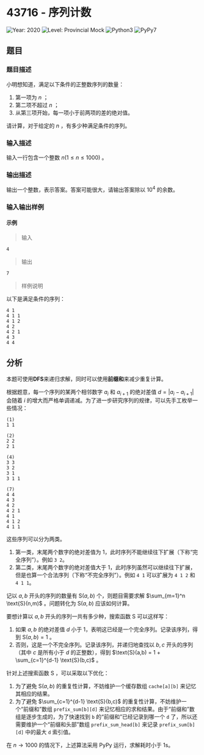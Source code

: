 # 43716 - 序列计数

![Year: 2020](https://img.shields.io/badge/Year-2020-white)
![Level: Provincial Mock](https://img.shields.io/badge/Level-Provincial%20Mock-blue)
![Python3](https://img.shields.io/badge/Python3-TLE-yellow)
![PyPy7](https://img.shields.io/badge/PyPy7-AC-green)

## 题目

### 题目描述

小明想知道，满足以下条件的正整数序列的数量：

1. 第一项为 $n$ ；
2. 第二项不超过 $n$ ；
3. 从第三项开始，每一项小于前两项的差的绝对值。

请计算，对于给定的 $n$ ，有多少种满足条件的序列。

### 输入描述

输入一行包含一个整数 $n(1 \leq n \leq 1000)$ 。

### 输出描述

输出一个整数，表示答案。答案可能很大，请输出答案除以 $10^4$ 的余数。

### 输入输出样例

#### 示例

> 输入

```txt
4
```

> 输出

```txt
7
```

> 样例说明

以下是满足条件的序列：

```
4 1
4 1 1
4 1 2
4 2
4 2 1
4 3
4 4
```

## 分析

本题可使用**DFS**来递归求解，同时可以使用**前缀和**来减少重复计算。

根据题意，每一个序列的某两个相邻数字 $a_i$ 和 $a_{i+1}$ 的绝对差值 $d=|a_i - a_{i+1}|$ 会随着 $i$ 的增大而严格单调递减。为了进一步研究序列的规律，可以先手工枚举一些情况：

```
(1)
1 1

(2)
2 2
2 1

(4)
3 3
3 2
3 1
3 1 1

(7)
4 4
4 3
4 2
4 2 1
4 1
4 1 2
4 1 1
```

这些序列可以分为两类。

1. 第一类，末尾两个数字的绝对差值为 1，此时序列不能继续往下扩展（下称“完全序列”）。例如 `3 2`。
2. 第二类，末尾两个数字的绝对差值大于 1，此时序列虽然可以继续往下扩展，但是也算一个合法序列（下称“不完全序列”）。例如 `4 1` 可以扩展为 `4 1 2` 和 `4 1 1`。

记以 $a,b$ 开头的序列的数量有 $\text{S}(a,b)$ 个，则题目需要求解 $\sum_{m=1}^n \text{S}(n,m)$ 。问题转化为 $\text{S}(a,b)$ 应该如何计算。

要想计算以 $a,b$ 开头的序列一共有多少种，搜索函数 $\text{S}$ 可以这样写：

1. 如果 $a,b$ 的绝对差值 $d$ 小于 1，表明这已经是一个完全序列。记录该序列，得到 $\text{S}(a,b) = 1$ 。
2. 否则，这是一个不完全序列。记录该序列，并递归地查找以 $b,c$ 开头的序列（其中 $c$ 是所有小于 $d$ 的正整数），得到 $\text{S}(a,b) = 1 + \sum_{c=1}^{d-1} \text{S}(b,c)$ 。

针对上述搜索函数 $\text{S}$ ，可以采取以下优化：

1. 为了避免 $\text{S}(a,b)$ 的重复性计算，不妨维护一个缓存数组 `cache[a][b]` 来记忆其相应的结果。
2. 为了避免 $\sum_{c=1}^{d-1} \text{S}(b,c)$ 的重复性计算，不妨维护一个“前缀和”数组 `prefix_sum[b][d]` 来记忆相应的求和结果。由于“前缀和”数组是逐步生成的，为了快速找到 `b` 的“前缀和”已经记录到哪一个 `d` 了，所以还需要维护一个“前缀和头部”数组 `prefix_sum_head[b]` 来记录 `prefix_sum[b][d]` 中的最大 `d` 索引值。

在 $n \rightarrow 1000$ 的情况下，上述算法采用 PyPy 运行，求解耗时小于 1s。
